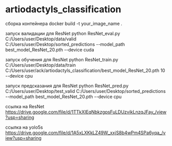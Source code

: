 # artiodactyls_classification


сборка контейнера
docker build -t your_image_name .


запуск валидации для ResNet
python ResNet_eval.py C:/Users/user/Desktop/data/valid C:/Users/user/Desktop/sorted_predictions --model_path best_model_ResNet_20.pth --device cuda


запуск обучения для ResNet
python ResNet_train.py C:/Users/user/Desktop/data/train C:/Users/user/ack/artiodactyls_classification/best_model_ResNet_20.pth 10 --device cpu

запуск предсказания для ResNet
python ResNet_pred.py C:/Users/user/Desktop/test_valid C:/Users/user/Desktop/sorted_predictions --model_path best_model_ResNet_20.pth --device cpu


ссылка на ResNet https://drive.google.com/file/d/1TTkXIEqNbkzgpsFuLDUzvikLnzqJFay_/view?usp=sharing

ссылка на yolo5s https://drive.google.com/file/d/1A5xLXKkLZ49W_xxjS8b4wPm4SPa6yqa_/view?usp=sharing


